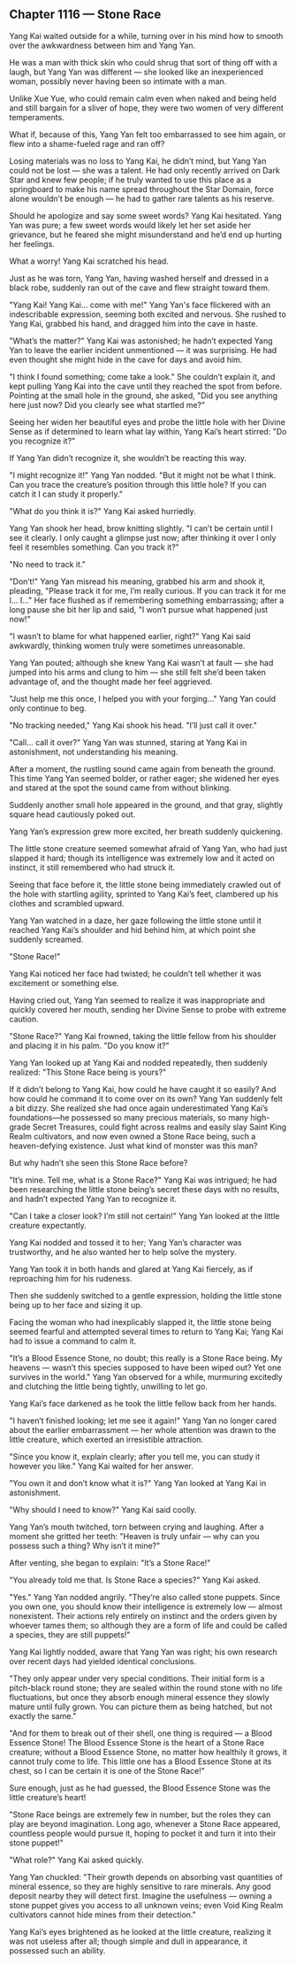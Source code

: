 ## Chapter 1116 — Stone Race

Yang Kai waited outside for a while, turning over in his mind how to smooth over the awkwardness between him and Yang Yan.

He was a man with thick skin who could shrug that sort of thing off with a laugh, but Yang Yan was different — she looked like an inexperienced woman, possibly never having been so intimate with a man.

Unlike Xue Yue, who could remain calm even when naked and being held and still bargain for a sliver of hope, they were two women of very different temperaments.

What if, because of this, Yang Yan felt too embarrassed to see him again, or flew into a shame-fueled rage and ran off?

Losing materials was no loss to Yang Kai, he didn’t mind, but Yang Yan could not be lost — she was a talent. He had only recently arrived on Dark Star and knew few people; if he truly wanted to use this place as a springboard to make his name spread throughout the Star Domain, force alone wouldn’t be enough — he had to gather rare talents as his reserve.

Should he apologize and say some sweet words? Yang Kai hesitated. Yang Yan was pure; a few sweet words would likely let her set aside her grievance, but he feared she might misunderstand and he’d end up hurting her feelings.

What a worry! Yang Kai scratched his head.

Just as he was torn, Yang Yan, having washed herself and dressed in a black robe, suddenly ran out of the cave and flew straight toward them.

"Yang Kai! Yang Kai... come with me!" Yang Yan's face flickered with an indescribable expression, seeming both excited and nervous. She rushed to Yang Kai, grabbed his hand, and dragged him into the cave in haste.

"What’s the matter?" Yang Kai was astonished; he hadn’t expected Yang Yan to leave the earlier incident unmentioned — it was surprising. He had even thought she might hide in the cave for days and avoid him.

"I think I found something; come take a look." She couldn’t explain it, and kept pulling Yang Kai into the cave until they reached the spot from before. Pointing at the small hole in the ground, she asked, "Did you see anything here just now? Did you clearly see what startled me?"

Seeing her widen her beautiful eyes and probe the little hole with her Divine Sense as if determined to learn what lay within, Yang Kai’s heart stirred: "Do you recognize it?"

If Yang Yan didn’t recognize it, she wouldn’t be reacting this way.

"I might recognize it!" Yang Yan nodded. "But it might not be what I think. Can you trace the creature’s position through this little hole? If you can catch it I can study it properly."

"What do you think it is?" Yang Kai asked hurriedly.

Yang Yan shook her head, brow knitting slightly. "I can’t be certain until I see it clearly. I only caught a glimpse just now; after thinking it over I only feel it resembles something. Can you track it?"

"No need to track it."

"Don’t!" Yang Yan misread his meaning, grabbed his arm and shook it, pleading, "Please track it for me, I’m really curious. If you can track it for me I... I..." Her face flushed as if remembering something embarrassing; after a long pause she bit her lip and said, "I won’t pursue what happened just now!"

"I wasn’t to blame for what happened earlier, right?" Yang Kai said awkwardly, thinking women truly were sometimes unreasonable.

Yang Yan pouted; although she knew Yang Kai wasn’t at fault — she had jumped into his arms and clung to him — she still felt she’d been taken advantage of, and the thought made her feel aggrieved.

"Just help me this once, I helped you with your forging..." Yang Yan could only continue to beg.

"No tracking needed," Yang Kai shook his head. "I’ll just call it over."

"Call... call it over?" Yang Yan was stunned, staring at Yang Kai in astonishment, not understanding his meaning.

After a moment, the rustling sound came again from beneath the ground. This time Yang Yan seemed bolder, or rather eager; she widened her eyes and stared at the spot the sound came from without blinking.

Suddenly another small hole appeared in the ground, and that gray, slightly square head cautiously poked out.

Yang Yan’s expression grew more excited, her breath suddenly quickening.

The little stone creature seemed somewhat afraid of Yang Yan, who had just slapped it hard; though its intelligence was extremely low and it acted on instinct, it still remembered who had struck it.

Seeing that face before it, the little stone being immediately crawled out of the hole with startling agility, sprinted to Yang Kai’s feet, clambered up his clothes and scrambled upward.

Yang Yan watched in a daze, her gaze following the little stone until it reached Yang Kai’s shoulder and hid behind him, at which point she suddenly screamed.

"Stone Race!"

Yang Kai noticed her face had twisted; he couldn’t tell whether it was excitement or something else.

Having cried out, Yang Yan seemed to realize it was inappropriate and quickly covered her mouth, sending her Divine Sense to probe with extreme caution.

"Stone Race?" Yang Kai frowned, taking the little fellow from his shoulder and placing it in his palm. "Do you know it?"

Yang Yan looked up at Yang Kai and nodded repeatedly, then suddenly realized: "This Stone Race being is yours?"

If it didn’t belong to Yang Kai, how could he have caught it so easily? And how could he command it to come over on its own?
Yang Yan suddenly felt a bit dizzy. She realized she had once again underestimated Yang Kai’s foundations—he possessed so many precious materials, so many high-grade Secret Treasures, could fight across realms and easily slay Saint King Realm cultivators, and now even owned a Stone Race being, such a heaven-defying existence. Just what kind of monster was this man?

But why hadn’t she seen this Stone Race before?

"It’s mine. Tell me, what is a Stone Race?" Yang Kai was intrigued; he had been researching the little stone being’s secret these days with no results, and hadn’t expected Yang Yan to recognize it.

"Can I take a closer look? I’m still not certain!" Yang Yan looked at the little creature expectantly.

Yang Kai nodded and tossed it to her; Yang Yan’s character was trustworthy, and he also wanted her to help solve the mystery.

Yang Yan took it in both hands and glared at Yang Kai fiercely, as if reproaching him for his rudeness.

Then she suddenly switched to a gentle expression, holding the little stone being up to her face and sizing it up.

Facing the woman who had inexplicably slapped it, the little stone being seemed fearful and attempted several times to return to Yang Kai; Yang Kai had to issue a command to calm it.

"It’s a Blood Essence Stone, no doubt; this really is a Stone Race being. My heavens — wasn’t this species supposed to have been wiped out? Yet one survives in the world." Yang Yan observed for a while, murmuring excitedly and clutching the little being tightly, unwilling to let go.

Yang Kai’s face darkened as he took the little fellow back from her hands.

"I haven’t finished looking; let me see it again!" Yang Yan no longer cared about the earlier embarrassment — her whole attention was drawn to the little creature, which exerted an irresistible attraction.

"Since you know it, explain clearly; after you tell me, you can study it however you like." Yang Kai waited for her answer.

"You own it and don’t know what it is?" Yang Yan looked at Yang Kai in astonishment.

"Why should I need to know?" Yang Kai said coolly.

Yang Yan’s mouth twitched, torn between crying and laughing. After a moment she gritted her teeth: "Heaven is truly unfair — why can you possess such a thing? Why isn’t it mine?"

After venting, she began to explain: "It’s a Stone Race!"

"You already told me that. Is Stone Race a species?" Yang Kai asked.

"Yes." Yang Yan nodded angrily. "They’re also called stone puppets. Since you own one, you should know their intelligence is extremely low — almost nonexistent. Their actions rely entirely on instinct and the orders given by whoever tames them; so although they are a form of life and could be called a species, they are still puppets!"

Yang Kai lightly nodded, aware that Yang Yan was right; his own research over recent days had yielded identical conclusions.

"They only appear under very special conditions. Their initial form is a pitch-black round stone; they are sealed within the round stone with no life fluctuations, but once they absorb enough mineral essence they slowly mature until fully grown. You can picture them as being hatched, but not exactly the same."

"And for them to break out of their shell, one thing is required — a Blood Essence Stone! The Blood Essence Stone is the heart of a Stone Race creature; without a Blood Essence Stone, no matter how healthily it grows, it cannot truly come to life. This little one has a Blood Essence Stone at its chest, so I can be certain it is one of the Stone Race!"

Sure enough, just as he had guessed, the Blood Essence Stone was the little creature’s heart!

"Stone Race beings are extremely few in number, but the roles they can play are beyond imagination. Long ago, whenever a Stone Race appeared, countless people would pursue it, hoping to pocket it and turn it into their stone puppet!"

"What role?" Yang Kai asked quickly.

Yang Yan chuckled: "Their growth depends on absorbing vast quantities of mineral essence, so they are highly sensitive to rare minerals. Any good deposit nearby they will detect first. Imagine the usefulness — owning a stone puppet gives you access to all unknown veins; even Void King Realm cultivators cannot hide mines from their detection."

Yang Kai’s eyes brightened as he looked at the little creature, realizing it was not useless after all; though simple and dull in appearance, it possessed such an ability.